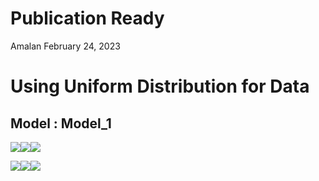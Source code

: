 Publication Ready
================
Amalan
February 24, 2023

# Using Uniform Distribution for Data

## Model : Model_1

![](C:\Work\PhD\SIMULA~1\RS_VS_~1\POISSO~1\TWO_VA~1\UNIFOR~1\PUBLIC~1\Model_1\PUBLIC~1/figure-gfm/Identical%20r0%20Plots-1.png)<!-- -->![](C:\Work\PhD\SIMULA~1\RS_VS_~1\POISSO~1\TWO_VA~1\UNIFOR~1\PUBLIC~1\Model_1\PUBLIC~1/figure-gfm/Identical%20r0%20Plots-2.png)<!-- -->![](C:\Work\PhD\SIMULA~1\RS_VS_~1\POISSO~1\TWO_VA~1\UNIFOR~1\PUBLIC~1\Model_1\PUBLIC~1/figure-gfm/Identical%20r0%20Plots-3.png)<!-- -->

![](C:\Work\PhD\SIMULA~1\RS_VS_~1\POISSO~1\TWO_VA~1\UNIFOR~1\PUBLIC~1\Model_1\PUBLIC~1/figure-gfm/All%20Plots-1.png)<!-- -->![](C:\Work\PhD\SIMULA~1\RS_VS_~1\POISSO~1\TWO_VA~1\UNIFOR~1\PUBLIC~1\Model_1\PUBLIC~1/figure-gfm/All%20Plots-2.png)<!-- -->![](C:\Work\PhD\SIMULA~1\RS_VS_~1\POISSO~1\TWO_VA~1\UNIFOR~1\PUBLIC~1\Model_1\PUBLIC~1/figure-gfm/All%20Plots-3.png)<!-- -->
